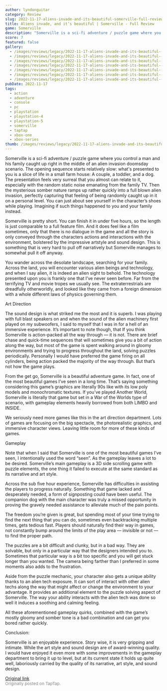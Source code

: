 ```yaml
---
author: lyndonguitar
category: Review
slug: 2022-11-17-aliens-invade-and-its-beautiful-somerville-full-review
title: Aliens invade, and it’s beautiful | Somerville - Full Review
game: Somerville
description: "Somerville is a sci-fi adventure / puzzle game where you control a man and his family caught up right in the middle of an alien invasion doomsday scenario. The opening sequence starts relatively slow: what's presented to you is a slice of life in a small farm house: A couple, a toddler, and a dog. The presentation feels very surreal that you almost can relate to it, especially with the random static noise emanating from the family TV. Then the mysterious somber nature ramps up rather quickly into a full blown alien invasion, perfectly capturing that feeling of being randomly caught up in it on a personal level. You can just about see yourself in the character’s shoes while playing. Imagining if such things happened to you and your family instead."
score: 7
featured: false
gallery:
  - /images/reviews/legacy/2022-11-17-aliens-invade-and-its-beautiful--somerville---full-review-0.avif
  - /images/reviews/legacy/2022-11-17-aliens-invade-and-its-beautiful--somerville---full-review-1.avif
  - /images/reviews/legacy/2022-11-17-aliens-invade-and-its-beautiful--somerville---full-review-2.avif
  - /images/reviews/legacy/2022-11-17-aliens-invade-and-its-beautiful--somerville---full-review-3.avif
  - /images/reviews/legacy/2022-11-17-aliens-invade-and-its-beautiful--somerville---full-review-4.avif
  - /images/reviews/legacy/2022-11-17-aliens-invade-and-its-beautiful--somerville---full-review-5.avif
  - /images/reviews/legacy/2022-11-17-aliens-invade-and-its-beautiful--somerville---full-review-6.avif
pubDate: 2022-11-17
tags:
  - action
  - adventure
  - console
  - pc
  - playstation
  - playstation-4
  - playstation-5
  - somerville
  - taptap
  - xbox-one
  - xbox-series
thumb: /images/reviews/legacy/2022-11-17-aliens-invade-and-its-beautiful--somerville---full-review-0.avif
---
```


Somerville is a sci-fi adventure / puzzle game where you control a man and his family caught up right in the middle of an alien invasion doomsday scenario. The opening sequence starts relatively slow: what's presented to you is a slice of life in a small farm house: A couple, a toddler, and a dog. The presentation feels very surreal that you almost can relate to it, especially with the random static noise emanating from the family TV. Then the mysterious somber nature ramps up rather quickly into a full blown alien invasion, perfectly capturing that feeling of being randomly caught up in it on a personal level. You can just about see yourself in the character’s shoes while playing. Imagining if such things happened to you and your family instead.

Somerville is pretty short. You can finish it in under five hours, so the length is just comparable to a full feature film. And it does feel like a film sometimes, only that there is no dialogue in the game and all the story is only conveyed through the characters actions and interactions with the environment, bolstered by the impressive artstyle and sound design. This is something that is very hard to pull off narratively but Somerville manages to somewhat pull it off anyway.

You wander across the desolate landscape, searching for your family. Across the land, you will encounter various alien beings and technology, and when I say alien, it is indeed an alien sight to behold. The technology presented upon you is frankly one that I’ve never seen before. Far from the terrifying TV and movie tropes we usually see. The extraterrestrials are dreadfully otherworldly, and looked like they came from a foreign dimension with a whole different laws of physics governing them.

Art Direction

The sound design is what striked me the most and it is superb. I was playing with full blast speakers on and when the sound of the alien machinery first played on my subwoofers, I said to myself that I was in for a hell of an immersive experience. It’s important to note though, that If you think Somerville is action-packed all the way through — it is not. There are brief chase and quick-time sequences that will sometimes give you a bit of action along the way, but most of the game is spent walking around in gloomy environments and trying to progress throughout the land, solving puzzles periodically. Personally I would have preferred the game firing on all cylinders, being action packed the majority of the way through. But that’s not how the game plays.

From the get go, Somerville is a beautiful adventure game. In fact, one of the most beautiful games I’ve seen in a long time. That’s saying something considering this game’s graphics are literally 90s like with its low poly models and monochromatic textures. If you’ve played Another World, Somerville is literally that game but set in a War of the Worlds type of scenario, with gameplay elements heavily borrowed from both LIMBO and INSIDE.

We seriously need more games like this in the art direction department. Lots of games are focusing on the big spectacle, the photorealistic graphics, and immersive character views. Leaving little room for more of these kinds of games.

Gameplay

Note that when I said that Somerville is one of the most beautiful games I’ve seen, I intentionally used the word “seen”. As the gameplay leaves a lot to be desired. Somerville’s main gameplay is a 3D side scrolling game with puzzle elements, the one thing it failed to execute at the same standard as its narrative and art style.

Across the sub five hour experience, Somerville has difficulties in assisting the players to progress naturally. Something that game lacked and desperately needed, a form of signposting could have been useful. The companion dog with the main character was truly a missed opportunity in proving the gravely needed assistance to alleviate much of the pain points.

The freedom you’re given is great, but spending most of your time trying to find the next thing that you can do, sometimes even backtracking multiple times, gets tedious fast. Players should naturally find their way in games, not constantly bump around the limits of the play area — invisible or not — to find the proper path.

The puzzles are a bit difficult and clunky, but in a bad way. They are solvable, but only in a particular way that the designers intended you to. Sometimes that particular way is a bit too specific and you will get stuck longer than you wanted. The camera being farther than I preferred in some moments also adds to the frustration.

Aside from the puzzle mechanic, your character also gets a unique ability thanks to an alien tech exposure. It can sort of interact with other alien techs along the way that might affect or change the environment to your advantage. It provides an additional element to the puzzle solving aspect of Somerville. The way your ability interacts with the alien tech was done so well it induces a soothing and calming feeling.

All these aforementioned gameplay quirks, combined with the game’s mostly gloomy and somber tone is a bad combination and can get you bored rather quickly.

Conclusion:

Somerville is an enjoyable experience. Story wise, it is very gripping and intimate. While the art style and sound design are of award-winning quality. I would have enjoyed it even more with some improvements in the gameplay department to bring it up to level, but at its current state it holds up quite well, laboriously carried by the quality of its narrative, art style, and sound design.

[Original link](https://www.taptap.io/post/3025062)<br><span style="font-size: 0.95em; color: #888;">Originally posted on TapTap.</span>